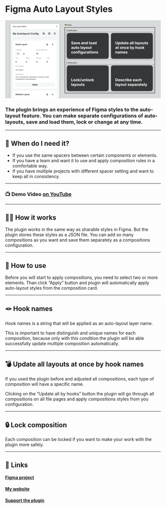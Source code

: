 # Figma Auto Layout Styles

![Cover](cover.png)

### The plugin brings an experience of Figma styles to the auto-layout feature. You can make separate configurations of auto-layouts, save and load them, lock or change at any time.

---

## 🤔 When do I need it?

- If you use the same spacers between certain components or elements.
- If you have a team and want it to use and apply composition rules in a comfortable way.
- If you have multiple projects with different spacer setting and want to keep all in consistency.

---

### 📺 Demo Video [on YouTube](https://youtu.be/vr8asHzyy30)

---

## 🧞‍♂️ How it works

The plugin works in the same way as sharable styles in Figma. But the plugin stores these styles as a JSON file.
You can add so many compositions as you want and save them separately as a compositions configuration.

---

## 🤖 How to use

Before you will start to apply compositions, you need to select two or more elements. Than click “Apply” button and plugin will automatically apply auto-layout styles from the composition card.

---

## 🪢 Hook names

Hook names is a string that will be applied as an auto-layout layer name.

This is important to have distinguish and unique names for each composition, because only with this condition the plugin will be able successfully update multiple composition automatically.

---

## 💣 Update all layouts at once by hook names

If you used the plugin before and adjusted all compositions, each type of composition will have a specific name.

Clicking on the “Update all by hooks” button the plugin will go through all compositions on all file pages and apply compositions styles from you configuration.

---

## 🔒 Lock composition

Each composition can be locked if you want to make your work with the plugin more safely.

---

## 🔗 Links

#### [Figma project](https://www.figma.com/file/MczslX4e8wjNnYTgy57RpI/Figma-Auto-Layout-Styles?node-id=0%3A1)

#### [My website](https://pavellaptev.github.io/)

#### [Support the plugin](https://www.paypal.me/pavellaptev)
